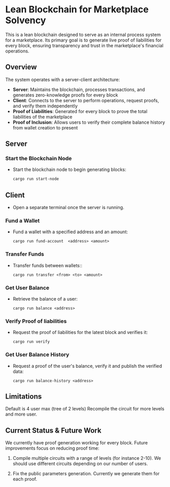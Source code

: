 # Lean Blockchain for Marketplace Solvency

This is a lean blockchain designed to serve as an internal process system for a marketplace. Its primary goal is to generate live proof of liabilities for every block, ensuring transparency and trust in the marketplace's financial operations.

## Overview

The system operates with a server-client architecture:

- **Server**: Maintains the blockchain, processes transactions, and generates zero-knowledge proofs for every block
- **Client**: Connects to the server to perform operations, request proofs, and verify them independently
- **Proof of Liabilities**: Generated for every block to prove the total liabilities of the marketplace
- **Proof of Inclusion**: Allows users to verify their complete balance history from wallet creation to present

## Server

### Start the Blockchain Node

- Start the blockchain node to begin generating blocks:
  ```sh
  cargo run start-node
  ```

## Client

- Open a separate terminal once the server is running.

### Fund a Wallet

- Fund a wallet with a specified address and an amount:
  ```
  cargo run fund-account  <address> <amount>
  ```

### Transfer Funds

- Transfer funds between wallets::
  ```
  cargo run transfer <from> <to> <amount>
  ```

### Get User Balance

- Retrieve the balance of a user:
  ```
  cargo run balance <address>
  ```

### Verify Proof of liabilities

- Request the proof of liabilities for the latest block and verifies it:
  ```
  cargo run verify
  ```

### Get User Balance History

- Request a proof of the user's balance, verify it and publish the verified data:
  ```
  cargo run balance-history <address>
  ```

## Limitations
Default is 4 user max (tree of 2 levels)
Recompile the circuit for more levels and more user.


## Current Status & Future Work

We currently have proof generation working for every block. Future improvements focus on reducing proof time:

1. Compile multiple circuits with a range of levels (for instance 2-10). We should use different circuits depending on our number of users.

2. Fix the public parameters generation. Currently we generate them for each proof.
